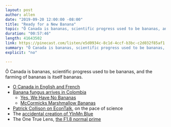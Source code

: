 ```yaml
---
layout: post
author: allen
date: "2019-09-20 12:00:00 -08:00"
title: "Ready for a New Banana"
topic: "Ô Canada is bananas, scientific progress used to be bananas, and the farming of bananas is itself bananas."
duration: "00:57:46"
length: 41643502
link: https://pinecast.com/listen/e5d0934c-8c1d-4ccf-b3bc-c2d032f85af1.mp3
summary: "Ô Canada is bananas, scientific progress used to be bananas, and the farming of bananas is itself bananas."
explicit: "no"

---
```


Ô Canada is bananas, scientific progress used to be bananas, and the farming of bananas is itself bananas.

- [O Canada in English and French](https://en.wikipedia.org/wiki/O_Canada#Lyrics)
- [Banana fungus arrives in Colombia](https://www.nationalgeographic.com/environment/2019/08/banana-fungus-latin-america-threatening-future/)
  - [Yes, We Have No Bananas](https://www.youtube.com/watch?v=ispyUzpJlWU)
  - [McCormicks Marshmallow Bananas](https://candyfunhouse.ca/products/mccormicks-marshmallow-bananas)
- [Patrick Collison on EconTalk](http://www.econtalk.org/patrick-collison-on-innovation-and-scientific-progress/), on the pace of science
- The [accidental creation of YInMn Blue](https://www.npr.org/2016/07/16/485696248/a-chemist-accidentally-creates-a-new-blue-then-what)
- The One True Lens, [the F1.8 normal prime](https://www.sony.ca/en/electronics/camera-lenses/sel35f18)
